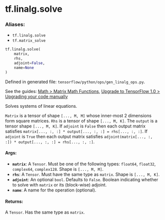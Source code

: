 <div itemscope itemtype="http://developers.google.com/ReferenceObject">
<meta itemprop="name" content="tf.linalg.solve" />
<meta itemprop="path" content="Stable" />
</div>

# tf.linalg.solve

### Aliases:

* `tf.linalg.solve`
* `tf.matrix_solve`

``` python
tf.linalg.solve(
    matrix,
    rhs,
    adjoint=False,
    name=None
)
```



Defined in generated file: `tensorflow/python/ops/gen_linalg_ops.py`.

See the guides: [Math > Matrix Math Functions](../../../../api_guides/python/math_ops.md#Matrix_Math_Functions), [Upgrade to TensorFlow 1.0 > Upgrading your code manually](../../../../api_guides/python/upgrade.md#Upgrading_your_code_manually)

Solves systems of linear equations.

`Matrix` is a tensor of shape `[..., M, M]` whose inner-most 2 dimensions
form square matrices. `Rhs` is a tensor of shape `[..., M, K]`. The `output` is
a tensor shape `[..., M, K]`.  If `adjoint` is `False` then each output matrix
satisfies `matrix[..., :, :] * output[..., :, :] = rhs[..., :, :]`.
If `adjoint` is `True` then each output matrix satisfies
`adjoint(matrix[..., :, :]) * output[..., :, :] = rhs[..., :, :]`.

#### Args:

* <b>`matrix`</b>: A `Tensor`. Must be one of the following types: `float64`, `float32`, `complex64`, `complex128`.
    Shape is `[..., M, M]`.
* <b>`rhs`</b>: A `Tensor`. Must have the same type as `matrix`.
    Shape is `[..., M, K]`.
* <b>`adjoint`</b>: An optional `bool`. Defaults to `False`.
    Boolean indicating whether to solve with `matrix` or its (block-wise)
    adjoint.
* <b>`name`</b>: A name for the operation (optional).


#### Returns:

A `Tensor`. Has the same type as `matrix`.